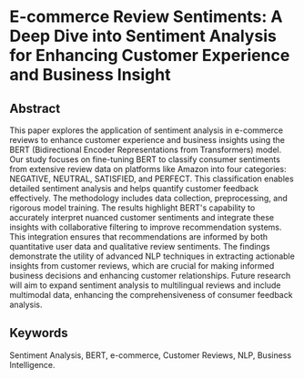 # E-commerce Review Sentiments: A Deep Dive into Sentiment Analysis for Enhancing Customer Experience and Business Insight

## Abstract
This paper explores the application of sentiment analysis in e-commerce reviews to enhance customer experience and business insights using the BERT (Bidirectional
Encoder Representations from Transformers) model. Our study focuses on fine-tuning BERT to classify consumer sentiments from extensive review data on platforms like
Amazon into four categories: NEGATIVE, NEUTRAL, SATISFIED, and PERFECT. This classification enables detailed sentiment analysis and helps quantify customer
feedback effectively. The methodology includes data collection, preprocessing, and rigorous model training. The results highlight BERT's capability to accurately 
interpret nuanced customer sentiments and integrate these insights with collaborative filtering to improve recommendation systems.
This integration ensures that recommendations are informed by both quantitative user data and qualitative review sentiments. The findings demonstrate the utility 
of advanced NLP techniques in extracting actionable insights from customer reviews, which are crucial for making informed business decisions and enhancing customer
relationships. Future research will aim to expand sentiment analysis to multilingual reviews and include multimodal data, enhancing the comprehensiveness of consumer
feedback analysis.

## Keywords
Sentiment Analysis, BERT, e-commerce,
Customer Reviews, NLP, Business Intelligence.
